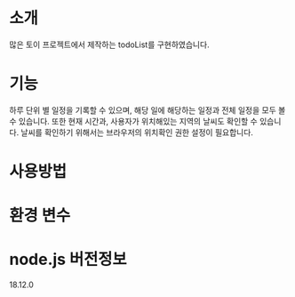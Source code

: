 # 소개

많은 토이 프로젝트에서 제작하는 todoList를 구현하였습니다. 

# 기능

하루 단위 별 일정을 기록할 수 있으며, 해당 일에 해당하는 일정과 전체 일정을 모두 볼 수 있습니다.
또한 현재 시간과, 사용자가 위치해있는 지역의 날씨도 확인할 수 있습니다.
날씨를 확인하기 위해서는 브라우저의 위치확인 권한 설정이 필요합니다.

# 사용방법

# 환경 변수 

# node.js 버전정보
18.12.0
